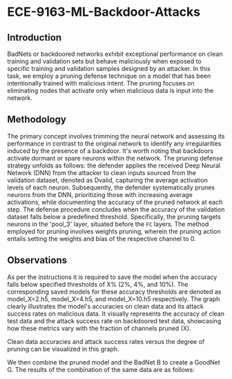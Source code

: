 # ECE-9163-ML-Backdoor-Attacks

## Introduction
BadNets or backdoored networks exhibit exceptional performance on clean training and validation sets but behave maliciously when exposed to specific training and validation samples designed by an attacker. In this task, we employ a pruning defense technique on a model that has been intentionally trained with malicious intent. The pruning focuses on eliminating nodes that activate only when malicious data is input into the network.

## Methodology
The primary concept involves trimming the neural network and assessing its performance in contrast to the original network to identify any irregularities induced by the presence of a backdoor. It's worth noting that backdoors activate dormant or spare neurons within the network. The pruning defense strategy unfolds as follows: the defender applies the received Deep Neural Network (DNN) from the attacker to clean inputs sourced from the validation dataset, denoted as Dvalid, capturing the average activation levels of each neuron. Subsequently, the defender systematically prunes neurons from the DNN, prioritizing those with increasing average activations, while documenting the accuracy of the pruned network at each step. The defense procedure concludes when the accuracy of the validation dataset falls below a predefined threshold. Specifically, the pruning targets neurons in the 'pool_3' layer, situated before the `FC` layers. The method employed for pruning involves weights pruning, wherein the pruning action entails setting the weights and bias of the respective channel to 0.

## Observations
As per the instructions it is required to save the model when the accuracy falls below specified thresholds of X% (2%, 4%, and 10%). The corresponding saved models for these accuracy thresholds are denoted as model_X=2.h5, model_X=4.h5, and model_X=10.h5 respectively.
The graph clearly illustrates the model's accuracies on clean data and its attack success rates on malicious data. It visually represents the accuracy of clean test data and the attack success rate on backdoored test data, showcasing how these metrics vary with the fraction of channels pruned (X).


Clean data accuracies and attack success rates versus the degree of pruning can be visualized in this graph.

We then combine the pruned model and the BadNet B to create a GoodNet G. The results of the combination of the same data are as follows:

